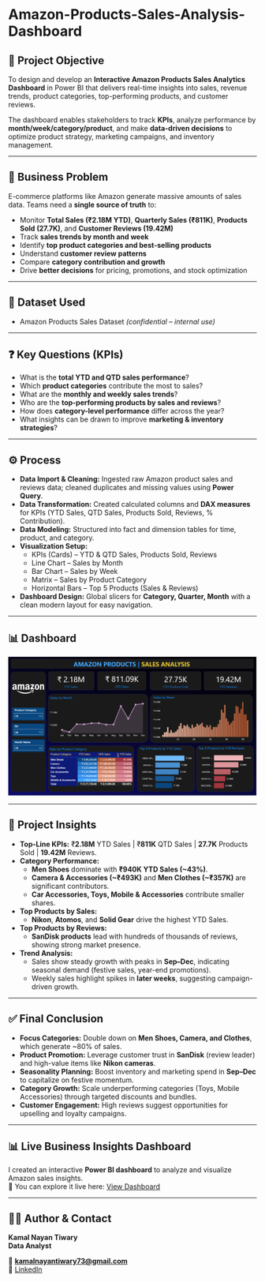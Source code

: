 # Amazon-Products-Sales-Analysis-Dashboard

## 📌 Project Objective  
To design and develop an **Interactive Amazon Products Sales Analytics Dashboard** in Power BI that delivers real-time insights into sales, revenue trends, product categories, top-performing products, and customer reviews.  

The dashboard enables stakeholders to track **KPIs**, analyze performance by **month/week/category/product**, and make **data-driven decisions** to optimize product strategy, marketing campaigns, and inventory management.  

---

## 🚨 Business Problem  
E-commerce platforms like Amazon generate massive amounts of sales data. Teams need a **single source of truth** to:  
- Monitor **Total Sales (₹2.18M YTD)**, **Quarterly Sales (₹811K)**, **Products Sold (27.7K)**, and **Customer Reviews (19.42M)**  
- Track **sales trends by month and week**  
- Identify **top product categories and best-selling products**  
- Understand **customer review patterns**  
- Compare **category contribution and growth**  
- Drive **better decisions** for pricing, promotions, and stock optimization  

---

## 📂 Dataset Used  
- Amazon Products Sales Dataset *(confidential – internal use)*  

---

## ❓ Key Questions (KPIs)  
- What is the **total YTD and QTD sales performance**?  
- Which **product categories** contribute the most to sales?  
- What are the **monthly and weekly sales trends**?  
- Who are the **top-performing products by sales and reviews**?  
- How does **category-level performance** differ across the year?  
- What insights can be drawn to improve **marketing & inventory strategies**?  

---

## ⚙️ Process  
- **Data Import & Cleaning:** Ingested raw Amazon product sales and reviews data; cleaned duplicates and missing values using **Power Query**.  
- **Data Transformation:** Created calculated columns and **DAX measures** for KPIs (YTD Sales, QTD Sales, Products Sold, Reviews, % Contribution).  
- **Data Modeling:** Structured into fact and dimension tables for time, product, and category.  
- **Visualization Setup:**  
  - KPIs (Cards) – YTD & QTD Sales, Products Sold, Reviews  
  - Line Chart – Sales by Month  
  - Bar Chart – Sales by Week  
  - Matrix – Sales by Product Category  
  - Horizontal Bars – Top 5 Products (Sales & Reviews)  
- **Dashboard Design:** Global slicers for **Category, Quarter, Month** with a clean modern layout for easy navigation.  

---

## 📊 Dashboard  

![Overview](https://github.com/KamalNayanTiwary/Amazon-Products-Sales-Analysis/blob/main/Snapshot%20of%20the%20Dashboard.png)  

---

## 🔎 Project Insights  
- **Top-Line KPIs:** ₹**2.18M** YTD Sales | ₹**811K** QTD Sales | **27.7K** Products Sold | **19.42M** Reviews.  
- **Category Performance:**  
  - **Men Shoes** dominate with **₹940K YTD Sales (~43%)**.  
  - **Camera & Accessories (~₹493K)** and **Men Clothes (~₹357K)** are significant contributors.  
  - **Car Accessories, Toys, Mobile & Accessories** contribute smaller shares.  
- **Top Products by Sales:**  
  - **Nikon**, **Atomos**, and **Solid Gear** drive the highest YTD Sales.  
- **Top Products by Reviews:**  
  - **SanDisk products** lead with hundreds of thousands of reviews, showing strong market presence.  
- **Trend Analysis:**  
  - Sales show steady growth with peaks in **Sep–Dec**, indicating seasonal demand (festive sales, year-end promotions).  
  - Weekly sales highlight spikes in **later weeks**, suggesting campaign-driven growth.  

---

## ✅ Final Conclusion  
- **Focus Categories:** Double down on **Men Shoes, Camera, and Clothes**, which generate ~80% of sales.  
- **Product Promotion:** Leverage customer trust in **SanDisk** (review leader) and high-value items like **Nikon cameras**.  
- **Seasonality Planning:** Boost inventory and marketing spend in **Sep–Dec** to capitalize on festive momentum.  
- **Category Growth:** Scale underperforming categories (Toys, Mobile Accessories) through targeted discounts and bundles.  
- **Customer Engagement:** High reviews suggest opportunities for upselling and loyalty campaigns.  

---

## 📊 Live Business Insights Dashboard  
I created an interactive **Power BI dashboard** to analyze and visualize Amazon sales insights.  
🔗 You can explore it live here: [View Dashboard](https://app.powerbi.com/)  

---

## 👨‍💻 Author & Contact  
**Kamal Nayan Tiwary**  
**Data Analyst**  

📧 **kamalnayantiwary73@gmail.com**  
🔗 [LinkedIn](https://www.linkedin.com/in/kamal-nayan-tiwary-2022-2026-/)  

